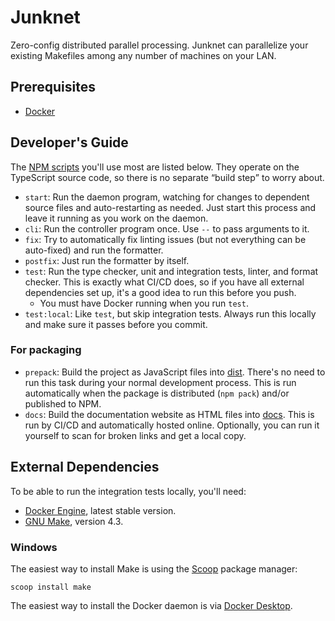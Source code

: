 # Junknet

Zero-config distributed parallel processing. Junknet can parallelize your existing Makefiles among any number of machines on your LAN.

## Prerequisites

- [Docker](https://www.docker.com)

## Developer's Guide

The [NPM scripts](https://docs.npmjs.com/cli/v7/using-npm/scripts) you'll use most are listed below. They operate on the TypeScript source code, so there is no separate <q>build step</q> to worry about.

- `start`: Run the daemon program, watching for changes to dependent source files and auto-restarting as needed. Just start this process and leave it running as you work on the daemon.
- `cli`: Run the controller program once. Use `--` to pass arguments to it.
- `fix`: Try to automatically fix linting issues (but not everything can be auto-fixed) and run the formatter.
- `postfix`: Just run the formatter by itself.
- `test`: Run the type checker, unit and integration tests, linter, and format checker. This is exactly what CI/CD does, so if you have all external dependencies set up, it's a good idea to run this before you push.
  - You must have Docker running when you run `test`.
- `test:local`: Like `test`, but skip integration tests. Always run this locally and make sure it passes before you commit.

### For packaging

- `prepack`: Build the project as JavaScript files into [dist](dist). There's no need to run this task during your normal development process. This is run automatically when the package is distributed (`npm pack`) and/or published to NPM.
- `docs`: Build the documentation website as HTML files into [docs](docs). This is run by CI/CD and automatically hosted online. Optionally, you can run it yourself to scan for broken links and get a local copy.

## External Dependencies

To be able to run the integration tests locally, you'll need:

- [Docker Engine](https://docs.docker.com/engine/), latest stable version.
- [GNU Make](https://www.gnu.org/software/make/), version 4.3.

### Windows

The easiest way to install Make is using the [Scoop](https://scoop.sh/) package manager:

    scoop install make

The easiest way to install the Docker daemon is via [Docker Desktop](https://hub.docker.com/editions/community/docker-ce-desktop-windows).

